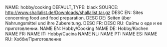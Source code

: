 NAME:   hobby/cooking
DEFAULT_TYPE: black
SOURCE: http://www.shallalist.de/Downloads/shallalist.tar.gz
DESC EN: Sites concerning food and food preparation.
DESC DE: Seiten über Nahrungsmittel und ihre Zubereitung.
DESC FR:
DESC RU: Сайты о еде и ее приготовлении.
NAME EN: Hobby/Cooking
NAME DE: Hobby/Kochen
NAME FR:
NAME IT: Hobby/Cucina
NAME NL:
NAME PT:
NAME ES:
NAME RU: Хобби/Приготовление

